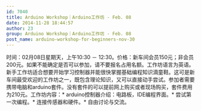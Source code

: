 ```yaml
---
id: 7040
title: Arduino Workshop｜Arduino工作坊 - Feb. 08
date: 2014-11-28 18:44:57
author: 23
group: Arduino Workshop｜Arduino工作坊 - Feb. 08
post_name: arduino-workshop-for-beginners-nov-30
---
```


时间：02月08日星期天，上午10:30 － 12:30。价格：新车间会员150元；非会员200元。如果不能确定是否可以参加，请不要报名占用名额。工作坊语言为英语。新手工作坊适合想要开始学习控制器并能很快掌握基础编程知识滴童鞋。这可是新车间最受欢迎的工作坊之一，既包含理论知识，又可以直接动手尝试。参加者需要携带电脑和arduino套件。没有套件的可以提前网上购买或者现场购买，套件费用为210元。工作坊内容：* arduino控制器介绍：电路板，IDE编程界面。* 尝试第一次编程。* 连接传感器和硬件。* 自由讨论与交流。